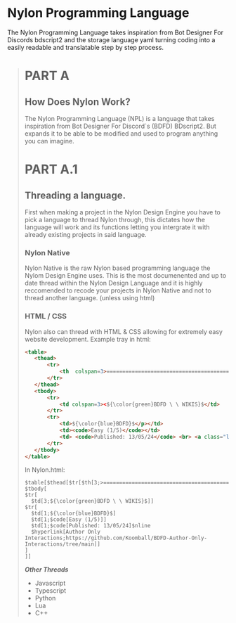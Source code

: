 # Nylon Programming Language
The Nylon Programming Language takes inspiration from Bot Designer For Discords bdscript2 and the storage language yaml turning coding into a easily readable and translatable step by step process.

> # PART A
> ## How Does Nylon Work?
> The Nylon Programming Language (NPL) is a language that takes inspiration from Bot Designer For Discord`s (BDFD) BDscript2. But expands it to be able to be modified and used to program anything you can imagine.
> # PART A.1
> ## Threading a language.
> First when making a project in the Nylon Design Engine you have to pick a language to thread Nylon through, this dictates how the language will work and its functions letting you intergrate it with already existing projects in said language.
> ### Nylon Native
> Nylon Native is the raw Nylon based programming language the Nylom Design Engine uses. This is the most documenented and up to date thread within the Nylon Design Language and it is highly reccomended to recode your projects in Nylon Native and not to thread another language. (unless using html)
> ### HTML / CSS
> Nylon also can thread with HTML & CSS allowing for extremely easy website development.
> Example tray in html:
> ```html
> <table>
>    <thead>
>        <tr>
>            <th  colspan=3>===================================================================================</th>
>        </tr>
>    </thead>
>    <tbody>
>        <tr>
>            <td colspan=3><${\color{green}BDFD \ \ WIKIS}$</td>
>        </tr>
>        <tr>
>            <td>${\color{blue}BDFD}$</p></td>
>            <td><code>Easy (1/5)</code></td>
>            <td> <code>Published: 13/05/24</code> <br> <a class="link" href="https://github.com/Koomball/BDFD-Author-Only-Interactions/tree/main"> Author Only Interactions. </td>
>        </tr>
>    </tbody>
> </table>
> ```
> 
> In Nylon.html:
> ```
> $table[$thead[$tr[$th[3;>===================================================================================]]]
> $tbody[
> $tr[
>   $td[3;${\color{green}BDFD \ \ WIKIS}$]]
> $tr[
>   $td[1;${\color{blue}BDFD}$]
>   $td[1;$code[Easy (1/5)]]
>   $td[1;$code[Published: 13/05/24]$nline
>   $hyperlink[Author Only Interactions;https://github.com/Koomball/BDFD-Author-Only-Interactions/tree/main]]
> ]
> ]]
> ```
> 
> ***Other Threads***
> - Javascript
> - Typescript
> - Python
> - Lua
> - C++
